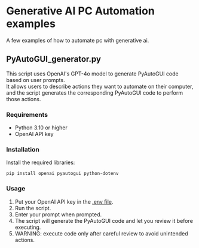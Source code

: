 # Generative AI PC Automation examples
A few examples of how to automate pc with generative ai.

## PyAutoGUI_generator.py
This script uses OpenAI's GPT-4o model to generate PyAutoGUI code based on user prompts.  
It allows users to describe actions they want to automate on their computer, and the script generates the corresponding PyAutoGUI code to perform those actions.

### Requirements
- Python 3.10 or higher
- OpenAI API key

### Installation
Install the required libraries:
```
pip install openai pyautogui python-dotenv
```

### Usage
1. Put your OpenAI API key in the [.env file](https://pypi.org/project/python-dotenv/).
2. Run the script.
3. Enter your prompt when prompted.
4. The script will generate the PyAutoGUI code and let you review it before executing.
5. WARNING: execute code only after careful review to avoid unintended actions.